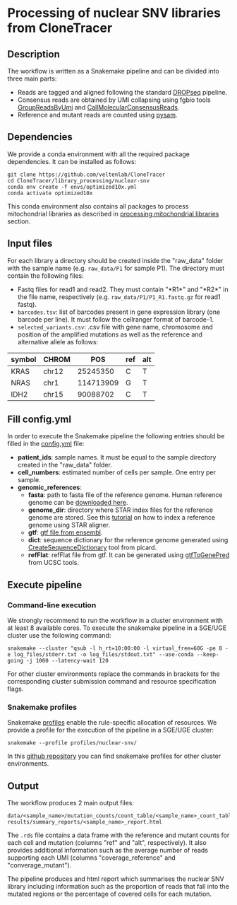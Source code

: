 # Processing of nuclear SNV libraries from CloneTracer

## Description

The workflow is written as a Snakemake pipeline and can be divided into three main parts:

* Reads are tagged and aligned following the standard [DROPseq](https://mccarrolllab.org/wp-content/uploads/2016/03/Drop-seqAlignmentCookbookv1.2Jan2016.pdf) pipeline.
* Consensus reads are obtained by UMI collapsing using fgbio tools [GroupReadsByUmi](http://fulcrumgenomics.github.io/fgbio/tools/latest/GroupReadsByUmi.html) and [CallMolecularConsensusReads](http://fulcrumgenomics.github.io/fgbio/tools/latest/CallMolecularConsensusReads.html). 
* Reference and mutant reads are counted using [pysam](https://pysam.readthedocs.io/en/latest/api.html).

## Dependencies 

We provide a conda environment with all the required package dependencies. It can be installed as follows:

```
git clone https://github.com/veltenlab/CloneTracer
cd CloneTracer/library_processing/nuclear-snv
conda env create -f envs/optimized10x.yml
conda activate optimized10x
```
This conda environment also contains all packages to process mitochondrial libraries as described in [processing mitochondrial libraries](../mitochondria) section.

## Input files

For each library a directory should be created inside the "raw_data" folder with the sample name (e.g. `raw_data/P1` for sample P1). The directory must contain the following files:

* Fastq files for read1 and read2. They must contain "\*R1*" and "\*R2*" in the file name, respectively (e.g. `raw_data/P1/P1_R1.fastq.gz` for read1 fastq).
* `barcodes.tsv`: list of barcodes present in gene expression library (one barcode per line). It must follow the cellranger format of barcode-1.
* `selected_variants.csv`: .csv file with gene name, chromosome and position of the amplified mutations as well as the reference and alternative allele as follows:

| symbol      | CHROM  | POS        | ref | alt 
| ----------- | ------ |------------| --- | ---
| KRAS        | chr12  | 25245350   |  C  |  T
| NRAS        | chr1   | 114713909  |  G  |  T
| IDH2        | chr15  | 90088702   |  C  |  T

## Fill config.yml

In order to execute the Snakemake pipeline the following entries should be filled in the [config.yml](config.yml) file:

* **patient_ids**: sample names. It must be equal to the sample directory created in the "raw_data" folder.
* **cell_numbers**: estimated number of cells per sample. One entry per sample.
* **genomic_references**:
  - **fasta**: path to fasta file of the reference genome. Human reference genome can be [downloaded here](http://ftp.ensembl.org/pub/release-105/fasta/homo_sapiens/dna/Homo_sapiens.GRCh38.dna.primary_assembly.fa.gz).
  - **genome_dir**: directory where STAR index files for the reference genome are stored. See this [tutorial](https://hbctraining.github.io/Intro-to-rnaseq-hpc-O2/lessons/03_alignment.html) on how to index a reference genome using STAR aligner. 
  - **gtf**: [gtf file from ensembl](http://ftp.ensembl.org/pub/release-100/gtf/homo_sapiens/Homo_sapiens.GRCh38.100.chr.gtf.gz).
  - **dict**: sequence dictionary for the reference genome generated using [CreateSequenceDictionary](https://gatk.broadinstitute.org/hc/en-us/articles/360036729911-CreateSequenceDictionary-Picard-) tool from picard.
  - **refFlat**: refFlat file from gtf. It can be generated using [gtfToGenePred](https://bioconda.github.io/recipes/ucsc-gtftogenepred/README.html) from UCSC tools. 

## Execute pipeline

### Command-line execution

We strongly recommend to run the workflow in a cluster environment with at least 8 available cores. To execute the snakemake pipeline in a SGE/UGE cluster use the following command:

```
snakemake --cluster "qsub -l h_rt=10:00:00 -l virtual_free=60G -pe 8 -e log_files/stderr.txt -o log_files/stdout.txt" --use-conda --keep-going -j 1000 --latency-wait 120
```

For other cluster environments replace the commands in brackets for the corresponding cluster submission command and resource specification flags.

### Snakemake profiles

Snakemake [profiles](https://snakemake.readthedocs.io/en/stable/executing/cli.html) enable the rule-specific allocation of resources. We provide a profile for the execution of the pipeline in a SGE/UGE cluster:

```
snakemake --profile profiles/nuclear-snv/
```

In this [github repository](https://github.com/Snakemake-Profiles) you can find snakemake profiles for other cluster environments. 

## Output

The workflow produces 2 main output files:

```
data/<sample_name>/mutation_counts/count_table/<sample_name>_count_table.rds
results/summary_reports/<sample_name>_report.html
```

The `.rds` file contains a data frame with the reference and mutant counts for each cell and mutation (columns "ref" and "alt", respectively). It also provides additional information such as the average number of reads supporting each UMI (columns "coverage_reference" and "converage_mutant"). 

The pipeline produces and html report which summarises the nuclear SNV library including information such as the proportion of reads that fall into the mutated regions or the percentage of covered cells for each mutation. 
